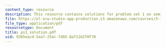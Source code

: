 ```yaml
---
content_type: resource
description: This resource contains solutions for problem set 1 on semiconductor fundamentals.
file: https://ol-ocw-studio-app-production.s3.amazonaws.com/courses/3-15-electrical-optical-magnetic-materials-and-devices-fall-2006/9365eacd5ea7254c7d858af1162f0f70_ps1_solution.pdf
file_type: application/pdf
resourcetype: Document
title: ps1_solution.pdf
uid: 9365eacd-5ea7-254c-7d85-8af1162f0f70
---
```

